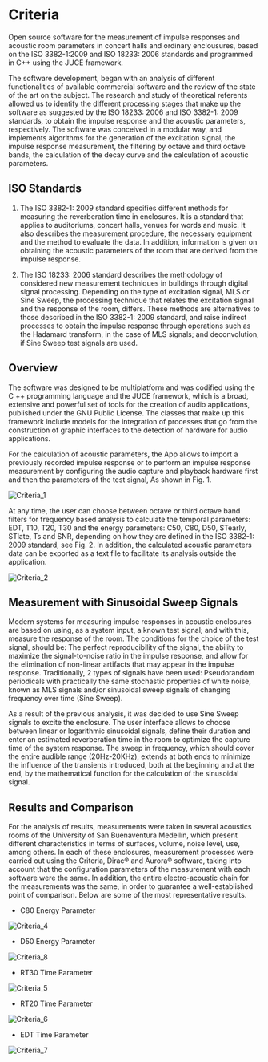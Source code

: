 # Criteria
Open source software for the measurement of impulse responses and acoustic room parameters in concert halls and ordinary enclousures, based on the ISO 3382-1:2009 and ISO 18233: 2006 standards and programmed in C++ using the JUCE framework.

The software development, began with an analysis of different functionalities of available commercial software and the review of the state of the art on the subject. The research and study of theoretical referents allowed us to identify the different processing stages that make up the software as suggested by the ISO 18233: 2006 and ISO 3382-1: 2009 standards, to obtain the impulse response and the acoustic parameters, respectively. The software was conceived in a modular way, and implements algorithms for the generation of the excitation signal, the impulse response measurement, the filtering by octave and third octave bands, the calculation of the decay curve and the calculation of acoustic parameters.

## ISO Standards
1. The ISO 3382-1: 2009 standard specifies different methods for measuring the reverberation time in enclosures. It is a standard that applies to auditoriums, concert halls, venues for words and music. It also describes the measurement procedure, the necessary equipment and the method to evaluate the data. In addition, information is given on obtaining the acoustic parameters of the room that are derived from the impulse response.

2. The ISO 18233: 2006 standard describes the methodology of considered new measurement techniques in buildings through digital signal processing. Depending on the type of excitation signal, MLS or Sine Sweep, the processing technique that relates the excitation signal and the response of the room, differs. These methods are alternatives to those described in the ISO 3382-1: 2009 standard, and raise indirect processes to obtain the impulse response through operations such as the Hadamard transform, in the case of MLS signals; and deconvolution, if Sine Sweep test signals are used.

## Overview
The software was designed to be multiplatform and was codified using the C ++ programming language and the JUCE framework, which is a broad, extensive and powerful set of tools for the creation of audio applications, published under the GNU Public License. The classes that make up this framework include models for the integration of processes that go from the construction of graphic interfaces to the detection of hardware for audio applications.

For the calculation of acoustic parameters, the App allows to import a previously recorded impulse response or to perform an impulse response measurement by configuring the audio capture and playback hardware first and then the parameters of the test signal, As shown in Fig. 1. 

![Criteria_1](https://github.com/AntonioEscamilla/images-in-readMe/blob/master/Criteria/Criteria_1.png)

At any time, the user can choose between octave or third octave band filters for frequency based analysis to calculate the temporal parameters: EDT, T10, T20, T30 and the energy parameters: C50, C80, D50, STearly, STlate, Ts and SNR, depending on how they are defined in the ISO 3382-1: 2009 standard, see Fig. 2. In addition, the calculated acoustic parameters data can be exported as a text file to facilitate its analysis outside the application.

![Criteria_2](https://github.com/AntonioEscamilla/images-in-readMe/blob/master/Criteria/Criteria_2.png)

## Measurement with Sinusoidal Sweep Signals
Modern systems for measuring impulse responses in acoustic enclosures are based on using, as a system input, a known test signal; and with this, measure the response of the room. The conditions for the choice of the test signal, should be: The perfect reproducibility of the signal, the ability to maximize the signal-to-noise ratio in the impulse response, and allow for the elimination of non-linear artifacts that may appear in the impulse response. Traditionally, 2 types of signals have been used: Pseudorandom periodicals with practically the same stochastic properties of white noise, known as MLS signals and/or sinusoidal sweep signals of changing frequency over time (Sine Sweep).

As a result of the previous analysis, it was decided to use Sine Sweep signals to excite the enclosure. The user interface allows to choose between linear or logarithmic sinusoidal signals, define their duration and enter an estimated reverberation time in the room to optimize the capture time of the system response. The sweep in frequency, which should cover the entire audible range (20Hz-20KHz), extends at both ends to minimize the influence of the transients introduced, both at the beginning and at the end, by the mathematical function for the calculation of the sinusoidal signal.

## Results and Comparison
For the analysis of results, measurements were taken in several acoustics rooms of the University of San Buenaventura Medellín, which present different characteristics in terms of surfaces, volume, noise level, use, among others. In each of these enclosures, measurement processes were carried out using the Criteria, Dirac® and Aurora® software, taking into account that the configuration parameters of the measurement with each software were the same. In addition, the entire electro-acoustic chain for the measurements was the same, in order to guarantee a well-established point of comparison. Below are some of the most representative results.

* C80 Energy Parameter

![Criteria_4](https://github.com/AntonioEscamilla/images-in-readMe/blob/master/Criteria/criteria_4.png)

* D50 Energy Parameter

![Criteria_8](https://github.com/AntonioEscamilla/images-in-readMe/blob/master/Criteria/criteria_8.png)

* RT30 Time Parameter

![Criteria_5](https://github.com/AntonioEscamilla/images-in-readMe/blob/master/Criteria/criteria_5.png)

* RT20 Time Parameter

![Criteria_6](https://github.com/AntonioEscamilla/images-in-readMe/blob/master/Criteria/criteria_6.png)

* EDT Time Parameter

![Criteria_7](https://github.com/AntonioEscamilla/images-in-readMe/blob/master/Criteria/criteria_7.png)


